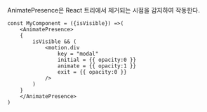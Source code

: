 AnimatePresence은 React 트리에서 제거되는 시점을 감지하여 작동한다.


```tsx
const MyComponent = ({isVisible}) =>(
    <AnimatePresence>
    {
        isVisible && (
            <motion.div
                key = "modal"
                initial = {{ opacity:0 }}
                animate = {{ opacity:1 }}
                exit = {{ opacity:0 }}
            />
        )
    }
    </AnimatePresence>
)

```